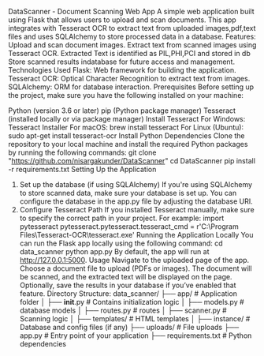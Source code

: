 DataScanner - Document Scanning Web App
A simple web application built using Flask that allows users to upload and scan documents. This app integrates with Tesseract OCR to extract text from uploaded images,pdf,text files and  uses SQLAlchemy to store processed data in a database.
Features:
Upload and scan document images.
Extract text from scanned images using Tesseract OCR.
Extracted Text is identified as PIL,PHI,PCI and stored in db
Store scanned results indatabase for future access and management.
Technologies Used
Flask: Web framework for building the application.
Tesseract OCR: Optical Character Recognition to extract text from images.
SQLAlchemy: ORM for database interaction.
Prerequisites
Before setting up the project, make sure you have the following installed on your machine:

Python (version 3.6 or later)
pip (Python package manager)
Tesseract (installed locally or via package manager)
Install Tesseract
For Windows: Tesseract Installer
For macOS: brew install tesseract
For Linux (Ubuntu): sudo apt-get install tesseract-ocr
Install Python Dependencies
Clone the repository to your local machine and install the required Python packages by running the following commands:
git clone "https://github.com/nisargakunder/DataScanner"
cd DataScanner
pip install -r requirements.txt
Setting Up the Application
1. Set up the database (if using SQLAlchemy)
If you're using SQLAlchemy to store scanned data, make sure your database is set up. You can configure the database in the app.py file by adjusting the database URI.
2. Configure Tesseract Path
If you installed Tesseract manually, make sure to specify the correct path in your project. For example:
import pytesseract
pytesseract.pytesseract.tesseract_cmd = r'C:\Program Files\Tesseract-OCR\tesseract.exe' 
Running the Application Locally
You can run the Flask app locally using the following command:
cd data_scanner
python app.py
By default, the app will run at http://127.0.0.1:5000.
Usage
Navigate to the uploaded page of the app.
Choose a document file to upload (PDFs or images).
The document will be scanned, and the extracted text will be displayed on the page.
Optionally, save the results in your database if you’ve enabled that feature.
Directory Structure:
data_scanner/
├── app/                   # Application folder
│   ├── __init__.py        # Contains initialization logic
│   ├── models.py          #  database models
│   ├── routes.py          #  routes
│   ├── scanner.py         # Scanning logic
│   ├── templates/         # HTML templates
│   ├── instance/          # Database and config files (if any)
├── uploads/               # File uploads
├── app.py                 # Entry point of your application
├── requirements.txt       # Python dependencies
